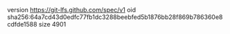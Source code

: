 version https://git-lfs.github.com/spec/v1
oid sha256:64a7cd43d0edfc77fb1dc3288beebfed5b1876bb28f869b786360e8cdfde1588
size 4901
